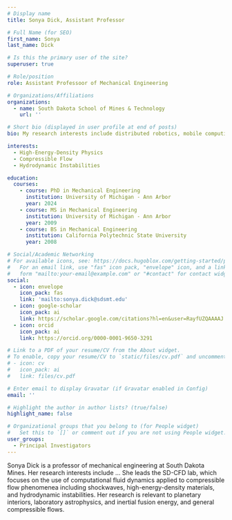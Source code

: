 ```yaml
---
# Display name
title: Sonya Dick, Assistant Professor

# Full Name (for SEO)
first_name: Sonya
last_name: Dick

# Is this the primary user of the site?
superuser: true

# Role/position
role: Assistant Professoor of Mechanical Engineering

# Organizations/Affiliations
organizations:
  - name: South Dakota School of Mines & Technology
    url: ''

# Short bio (displayed in user profile at end of posts)
bio: My research interests include distributed robotics, mobile computing and programmable matter.

interests:
  - High-Energy-Density Physics
  - Compressible Flow
  - Hydrodynamic Instabilities

education:
  courses:
    - course: PhD in Mechanical Engineering
      institution: University of Michigan - Ann Arbor
      year: 2024
    - course: MS in Mechanical Engineering
      institution: University of Michigan - Ann Arbor
      year: 2009
    - course: BS in Mechanical Engineering
      institution: California Polytechnic State University
      year: 2008

# Social/Academic Networking
# For available icons, see: https://docs.hugoblox.com/getting-started/page-builder/#icons
#   For an email link, use "fas" icon pack, "envelope" icon, and a link in the
#   form "mailto:your-email@example.com" or "#contact" for contact widget.
social:
  - icon: envelope
    icon_pack: fas
    link: 'mailto:sonya.dick@sdsmt.edu'
  - icon: google-scholar
    icon_pack: ai
    link: https://scholar.google.com/citations?hl=en&user=RayfUZQAAAAJ
  - icon: orcid
    icon_pack: ai
    link: https://orcid.org/0000-0001-9650-3291

# Link to a PDF of your resume/CV from the About widget.
# To enable, copy your resume/CV to `static/files/cv.pdf` and uncomment the lines below.
# - icon: cv
#   icon_pack: ai
#   link: files/cv.pdf

# Enter email to display Gravatar (if Gravatar enabled in Config)
email: ''

# Highlight the author in author lists? (true/false)
highlight_name: false

# Organizational groups that you belong to (for People widget)
#   Set this to `[]` or comment out if you are not using People widget.
user_groups:
  - Principal Investigators
---
```


Sonya Dick is a professor of mechanical engineering at South Dakota Mines. Her research interests include ... She leads the SD-CFD lab, which focuses on the use of computational fluid dynamics applied to compressible flow phenomenea including shockwaves, high-energy-density materials, and hydrodynamic instabilities. Her research is relevant to planetary interiors, laboratory astrophysics, and inertial fusion energy, and general compressible flows.
